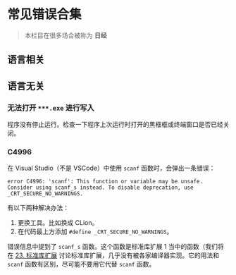 # 常见错误合集

> 本栏目在很多场合被称为 **日经**

## 语言相关

## 语言无关

### 无法打开 `***.exe` 进行写入

程序没有停止运行。检查一下程序上次运行时打开的黑框框或终端窗口是否已经关闭。

### C4996

在 Visual Studio（不是 VSCode）中使用 `scanf` 函数时，会弹出一条错误：

```ansi
error C4996: 'scanf': This function or variable may be unsafe. Consider using scanf_s instead. To disable deprecation, use _CRT_SECURE_NO_WARNINGS.
```

有以下两种解决办法：

1. 更换工具。比如换成 CLion。
2. 在代码最上方添加 `#define _CRT_SECURE_NO_WARNINGS`。

错误信息中提到了 `scanf_s` 函数。这个函数是标准库扩展 1 当中的函数（我们将在 [23. 标准库扩展](/教程/正文/语法和标准库/23_标准库扩展.md) 讨论标准库扩展，几乎没有被各家编译器实现。它的用法和 `scanf` 函数有区别，尽可能不要用它代替 `scanf` 函数。
